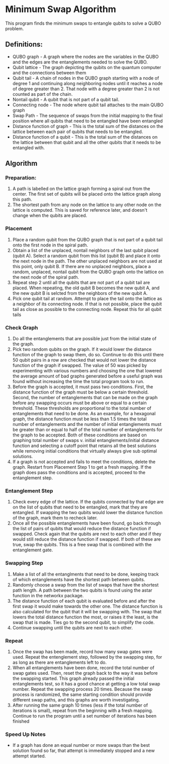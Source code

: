 # Minimum Swap Algorithm

This program finds the minimum swaps to entangle qubits to solve a QUBO problem.

## Definitions: 
* QUBO graph - A graph where the nodes are the variables in the QUBO and the edges are the entanglements needed to solve the QUBO.
* Qubit lattice - The graph depicting the qubits on the quantum computer and the connections between them
* Qubit tail - A chain of nodes in the QUBO graph starting with a node of degree 1 and continuing along neighboring nodes until it reaches a node of degree greater than 2. That node with a degree greater than 2 is not counted as part of the chain.
* Nontail qubit - A qubit that is not part of a qubit tail.
* Connecting node - The node where qubit tail attaches to the main QUBO graph
* Swap Path - The sequence of swaps from the initial mapping to the final position where all qubits that need to be entangled have been entangled
* Distance function of graph - This is the total sum of the distances on the lattice between each pair of qubits that needs to be entangled.
* Distance function of a qubit - This is the total sum of the distances on the lattice between that qubit and all the other qubits that it needs to be entangled with.

## Algorithm

### Preparation:
1. A path is labelled on the lattice graph forming a spiral out from the center. The first set of qubits will be placed onto the lattice graph along this path.
2. The shortest path from any node on the lattice to any other node on the lattice is computed. This is saved for reference later, and doesn't change when the qubits are placed.

### Placement
1. Place a random qubit from the QUBO graph that is not part of a qubit tail onto the first node in the spiral path.
2. Obtain a list of the unplaced, nontail neighbors of the last qubit placed (qubit A). Select a random qubit from this list (qubit B) and place it onto the next node in the path. The other unplaced neighbors are not used at this point, only qubit B. If there are no unplaced neighbors, place a random, unplaced, nontail qubit from the QUBO graph onto the lattice on the next node of the spiral path.
3. Repeat step 2 until all the qubits that are not part of a qubit tail are placed. When repeating, the old qubit B becomes the new qubit A, and the new qubit B is selcted from the neighbors of the new qubit A.
4. Pick one qubit tail at random. Attempt to place the tail onto the lattice as a neighbor of its connecting node. If that is not possible, place the qubit tail as close as possible to the connecting node. Repeat this for all qubit tails

### Check Graph
1. Do all the entanglements that are possible just from the initial state of the graph.
2. Pick two random qubits on the graph. If it would lower the distance function of the graph to swap them, do so. Continue to do this until there 50 qubit pairs in a row are checked that would not lower the distance function of the graph if swapped. The value of 50 was picked by experimenting with various numbers and choosing the one that lowered the average amount of bad graphs generated before a useful graph was found without increasing the time the total program took to run.
3. Before the graph is accepted, it must pass two conditions. First, the distance function of the graph must be below a certain threshold. Second, the number of entanglements that can be made on the graph before any swapping occurs must be above or equal to a certain threshold. These thresholds are proportional to the total number of entanglements that need to be done. As an example, for a hexagonal graph, the distance function must be less than 1.5 times the total number of entanglements and the number of initial entanglements must be greater than or equal to half of the total number of entanglements for the graph to be accepted. Both of these conditions are based on graphing total number of swaps v. initial entanglements/initial distance function and selecting a cutoff point that retains all the best solutions while removing initial conditions that virtually always give sub optimal solutions.
4. If a graph is not accepted and fails to meet the conditions, delete the graph. Restart from Placement Step 1 to get a fresh mapping. If the graph does pass the conditions and is accepted, proceed to the entanglement step.

### Entanglement Step
1. Check every edge of the lattice. If the qubits connected by that edge are on the list of qubits that need to be entangled, mark that they are entangled. If swapping the two qubits would lower the distance function of the graph, mark them to recheck later.
2. Once all the possible entanglements have been found, go back through the list of pairs of qubits that would reduce the distance function if swapped. Check again that the qubits are next to each other and if they would still reduce the distance function if swapped. If both of these are true, swap the qubits. This is a free swap that is combined with the entanglement gate.

### Swapping Step
1. Make a list of all the entanglments that need to be done, keeping track of which entanglements have the shortest path between qubits.
2. Randomly choose a swap from the list of swaps that have the shortest path length. A path between the two qubits is found using the astar function in the networkx package.
3. The distance function of each qubit is evaluated before and after the first swap it would make towards the other one. The distance function is also calculated for the qubit that it will be swapping with. The swap that lowers the total distance function the most, or raises it the least, is the swap that is made. Ties go to the second qubit, to simplify the code.
4. Continue swapping until the qubits are next to each other.

### Repeat
 1. Once the swap has been made, record how many swap gates were used. Repeat the entenglement step, followed by the swapping step, for as long as there are entanglements left to do.
 2. When all entanglements have been done, record the total number of swap gates used. Then, reset the graph back to the way it was before the swapping started. This graph already passed the initial entanglements test, so it has a good chance at getting a low total swap number. Repeat the swapping process 20 times. Because the swap process is randomized, the same starting condition should provide different swap paths, and this graphs are worth investigating.
 3. After running the same graph 10 times (less if the total number of iterations is small), repeat from the beginning with a fresh mapping. Continue to run the program until a set number of iterations has been finished

### Speed Up Notes
* If a graph has done an equal number or more swaps than the best solution found so far, that attempt is immediately stopped and a new attempt started.






